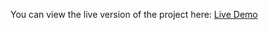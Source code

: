 You can view the live version of the project here: [Live Demo](https://meek-bienenstitch-55e1ca.netlify.app/)


